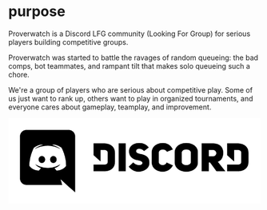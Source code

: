 # purpose

Proverwatch is a Discord LFG community (Looking For Group) for serious players building competitive groups.

Proverwatch was started to battle the ravages of random queueing: the bad comps, bot teammates, and rampant tilt that makes solo queueing such a chore.

We're a group of players who are serious about competitive play. Some of us just want to rank up, others want to play in organized tournaments, and everyone cares about gameplay, teamplay, and improvement.



<img src="/img/discord-black.png">
